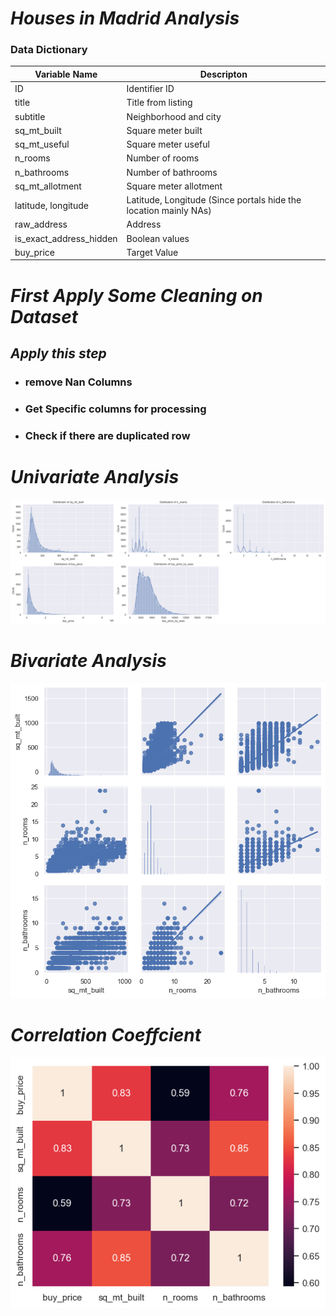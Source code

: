 # ***Houses in Madrid Analysis*** 
<h3><strong>Data Dictionary</strong></h3>
<table>
<thead>
<tr> 
<th>Variable Name</th>
<th>Descripton</th>
</tr>
</thead>
<tbody>
<tr>
<td>ID</td>
<td>Identifier ID</td>
</tr>
<tr>
<td>title</td>
<td>Title from listing</td>
</tr>
<tr>
<td>subtitle</td>
<td>Neighborhood and city</td>
</tr>
<tr>
<td>sq_mt_built</td>
<td>Square meter built</td>
</tr>
<tr>
<td>sq_mt_useful</td>
<td>Square meter useful</td>
</tr>
<tr>
<td>n_rooms</td>
<td>Number of rooms</td>
</tr>
<tr>
<td>n_bathrooms</td>
<td>Number of bathrooms</td>
</tr>
<tr>
<td>sq_mt_allotment</td>
<td>Square meter allotment</td>
</tr>
<tr>
<td>latitude, longitude	</td>
<td>Latitude, Longitude (Since portals hide the location mainly NAs)</td>
</tr>
<tr>
<td>raw_address</td>
<td>Address</td>
</tr>
<tr>
<td>is_exact_address_hidden</td>
<td>Boolean values</td>
</tr>
<tr>
<td>buy_price</td>
<td>Target Value
</td>
</tr>
</tbody>
</table>

# ***First Apply Some Cleaning on Dataset***
## *Apply this step* 
* ### remove Nan Columns
* ### Get Specific columns for processing
* ### Check if there are duplicated row

# ***Univariate Analysis***
<img src="Images/Univariate Analysis.png"/>

# ***Bivariate Analysis***
<img src="Images/Bivariate Analysis.png"/>

# ***Correlation Coeffcient***
<img src="Images/Correlation Coeffcient.png"/>

